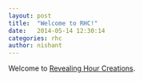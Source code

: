 ```yaml
---
layout: post
title:  "Welcome to RHC!"
date:   2014-05-14 12:30:14
categories: rhc
author: nishant
---
```


Welcome to [Revealing Hour Creations](http://revealinghour.in).
